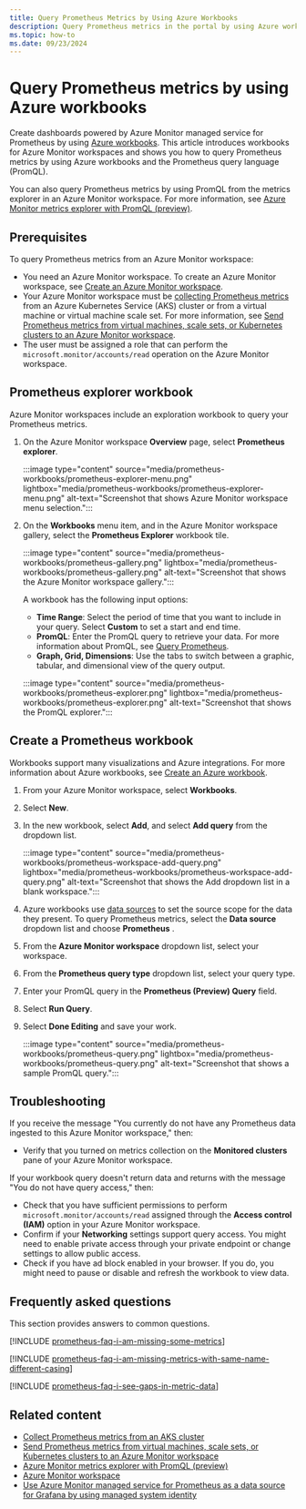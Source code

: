 ```yaml
---
title: Query Prometheus Metrics by Using Azure Workbooks
description: Query Prometheus metrics in the portal by using Azure workbooks.
ms.topic: how-to
ms.date: 09/23/2024
---
```


# Query Prometheus metrics by using Azure workbooks

Create dashboards powered by Azure Monitor managed service for Prometheus by using [Azure workbooks](../visualize/workbooks-overview.md).
This article introduces workbooks for Azure Monitor workspaces and shows you how to query Prometheus metrics by using Azure workbooks and the Prometheus query language (PromQL).

You can also query Prometheus metrics by using PromQL from the metrics explorer in an Azure Monitor workspace. For more information, see [Azure Monitor metrics explorer with PromQL (preview)](metrics-explorer.md).

## Prerequisites

To query Prometheus metrics from an Azure Monitor workspace:

* You need an Azure Monitor workspace. To create an Azure Monitor workspace, see [Create an Azure Monitor workspace](azure-monitor-workspace-overview.md?tabs=azure-portal.md).
* Your Azure Monitor workspace must be [collecting Prometheus metrics](../containers/kubernetes-monitoring-enable.md#enable-prometheus-and-grafana) from an Azure Kubernetes Service (AKS) cluster or from a virtual machine or virtual machine scale set. For more information, see [Send Prometheus metrics from virtual machines, scale sets, or Kubernetes clusters to an Azure Monitor workspace](prometheus-remote-write-virtual-machines.md).
* The user must be assigned a role that can perform the `microsoft.monitor/accounts/read` operation on the Azure Monitor workspace.

## Prometheus explorer workbook

Azure Monitor workspaces include an exploration workbook to query your Prometheus metrics.

1. On the Azure Monitor workspace **Overview** page, select **Prometheus explorer**.

   :::image type="content" source="media/prometheus-workbooks/prometheus-explorer-menu.png" lightbox="media/prometheus-workbooks/prometheus-explorer-menu.png" alt-text="Screenshot that shows Azure Monitor workspace menu selection.":::

1. On the **Workbooks** menu item, and in the Azure Monitor workspace gallery, select the **Prometheus Explorer** workbook tile.

   :::image type="content" source="media/prometheus-workbooks/prometheus-gallery.png" lightbox="media/prometheus-workbooks/prometheus-gallery.png" alt-text="Screenshot that shows the Azure Monitor workspace gallery.":::

    A workbook has the following input options:
    
    * **Time Range**: Select the period of time that you want to include in your query. Select **Custom** to set a start and end time.
    * **PromQL**: Enter the PromQL query to retrieve your data. For more information about PromQL, see [Query Prometheus](https://prometheus.io/docs/prometheus/latest/querying/basics/#querying-prometheus).
    * **Graph, Grid, Dimensions**: Use the tabs to switch between a graphic, tabular, and dimensional view of the query output.
    
    :::image type="content" source="media/prometheus-workbooks/prometheus-explorer.png" lightbox="media/prometheus-workbooks/prometheus-explorer.png" alt-text="Screenshot that shows the PromQL explorer.":::

## Create a Prometheus workbook

Workbooks support many visualizations and Azure integrations. For more information about Azure workbooks, see [Create an Azure workbook](../visualize/workbooks-create-workbook.md).

1. From your Azure Monitor workspace, select **Workbooks**.

1. Select **New**.

1. In the new workbook, select **Add**, and select **Add query** from the dropdown list.

   :::image type="content" source="media/prometheus-workbooks/prometheus-workspace-add-query.png" lightbox="media/prometheus-workbooks/prometheus-workspace-add-query.png" alt-text="Screenshot that shows the Add dropdown list in a blank workspace.":::

1. Azure workbooks use [data sources](../visualize/workbooks-data-sources.md#prometheus) to set the source scope for the data they present. To query Prometheus metrics, select the **Data source** dropdown list and choose **Prometheus** .

1. From the **Azure Monitor workspace** dropdown list, select your workspace.

1. From the **Prometheus query type** dropdown list, select your query type.

1. Enter your PromQL query in the **Prometheus (Preview) Query** field.

1. Select **Run Query**.

1. Select **Done Editing** and save your work.

   :::image type="content" source="media/prometheus-workbooks/prometheus-query.png" lightbox="media/prometheus-workbooks/prometheus-query.png" alt-text="Screenshot that shows a sample PromQL query.":::

## Troubleshooting

If you receive the message "You currently do not have any Prometheus data ingested to this Azure Monitor workspace," then:

* Verify that you turned on metrics collection on the **Monitored clusters** pane of your Azure Monitor workspace.

If your workbook query doesn't return data and returns with the message "You do not have query access," then:

* Check that you have sufficient permissions to perform `microsoft.monitor/accounts/read` assigned through the **Access control (IAM)** option in your Azure Monitor workspace.
* Confirm if your **Networking** settings support query access. You might need to enable private access through your private endpoint or change settings to allow public access.
* Check if you have ad block enabled in your browser. If you do, you might need to pause or disable and refresh the workbook to view data.

## Frequently asked questions

This section provides answers to common questions.

[!INCLUDE [prometheus-faq-i-am-missing-some-metrics](includes/prometheus-faq-i-am-missing-some-metrics.md)]

[!INCLUDE [prometheus-faq-i-am-missing-metrics-with-same-name-different-casing](includes/prometheus-faq-i-am-missing-metrics-with-same-name-different-casing.md)]

[!INCLUDE [prometheus-faq-i-see-gaps-in-metric-data](includes/prometheus-faq-i-see-gaps-in-metric-data.md)]

## Related content

* [Collect Prometheus metrics from an AKS cluster](../containers/kubernetes-monitoring-enable.md#enable-prometheus-and-grafana)
* [Send Prometheus metrics from virtual machines, scale sets, or Kubernetes clusters to an Azure Monitor workspace](prometheus-remote-write-virtual-machines.md)
* [Azure Monitor metrics explorer with PromQL (preview)](metrics-explorer.md)
* [Azure Monitor workspace](azure-monitor-workspace-overview.md)
* [Use Azure Monitor managed service for Prometheus as a data source for Grafana by using managed system identity](prometheus-grafana.md)
